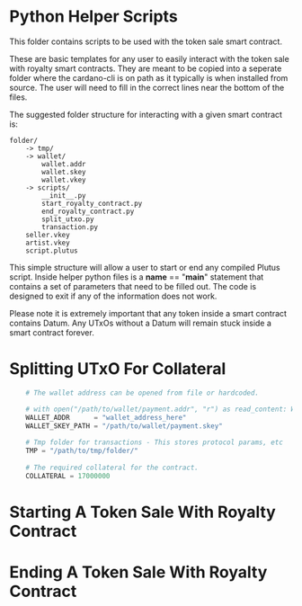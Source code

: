 # Python Helper Scripts

This folder contains scripts to be used with the token sale smart contract.

These are basic templates for any user to easily interact with the token sale with royalty smart contracts. They are meant to be copied into a seperate folder where the cardano-cli is on path as it typically is when installed from source. The user will need to fill in the correct lines near the bottom of the files.

The suggested folder structure for interacting with a given smart contract is:

```
folder/
    -> tmp/
    -> wallet/
        wallet.addr
        wallet.skey
        wallet.vkey
    -> scripts/
        __init__.py
        start_royalty_contract.py
        end_royalty_contract.py
        split_utxo.py
        transaction.py
    seller.vkey
    artist.vkey
    script.plutus
```

This simple structure will allow a user to start or end any compiled Plutus script. Inside helper python files is a __name__ == "__main__" statement that contains a set of parameters that need to be filled out. The code is designed to exit if any of the information does not work.

Please note it is extremely important that any token inside a smart contract contains Datum. Any UTxOs without a Datum will remain stuck inside a smart contract forever.

# Splitting UTxO For Collateral

```py
    # The wallet address can be opened from file or hardcoded.

    # with open("/path/to/wallet/payment.addr", "r") as read_content: WALLET_ADDR = read_content.read().splitlines()[0]
    WALLET_ADDR      = "wallet_address_here"
    WALLET_SKEY_PATH = "/path/to/wallet/payment.skey"
    
    # Tmp folder for transactions - This stores protocol params, etc
    TMP = "/path/to/tmp/folder/"
    
    # The required collateral for the contract.
    COLLATERAL = 17000000
```

# Starting A Token Sale With Royalty Contract

# Ending A Token Sale With Royalty Contract